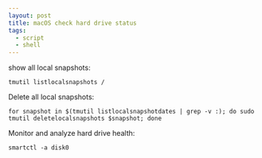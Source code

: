 ```yaml
---
layout: post
title: macOS check hard drive status
tags:
  - script
  - shell
---
```

show all local snapshots:


```shell
tmutil listlocalsnapshots /
```

Delete all local snapshots:

```shell
for snapshot in $(tmutil listlocalsnapshotdates | grep -v :); do sudo tmutil deletelocalsnapshots $snapshot; done
```

Monitor and analyze hard drive health:

```shell
smartctl -a disk0
```


